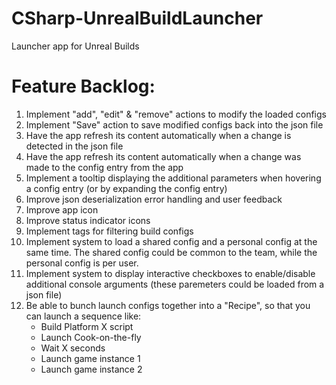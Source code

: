 # CSharp-UnrealBuildLauncher
Launcher app for Unreal Builds

# Feature Backlog:
1. Implement "add", "edit" & "remove" actions to modify the loaded configs
2. Implement "Save" action to save modified configs back into the json file
3. Have the app refresh its content automatically when a change is detected in the json file
4. Have the app refresh its content automatically when a change was made to the config entry from the app
5. Implement a tooltip displaying the additional parameters when hovering a config entry (or by expanding the config entry)
6. Improve json deserialization error handling and user feedback
7. Improve app icon
8. Improve status indicator icons
9. Implement tags for filtering build configs
10. Implement system to load a shared config and a personal config at the same time. The shared config could be common to the team, while the personal config is per user.
11. Implement system to display interactive checkboxes to enable/disable additional console arguments (these paremeters could be loaded from a json file)
12. Be able to bunch launch configs together into a "Recipe", so that you can launch a sequence like:
	- Build Platform X script
	- Launch Cook-on-the-fly
	- Wait X seconds
	- Launch game instance 1
	- Launch game instance 2